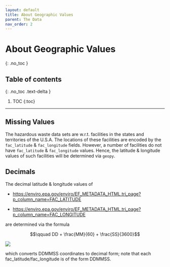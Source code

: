 ```yaml
---
layout: default
title: About Geographic Values
parent: The Data
nav_order: 2
---
```


# About Geographic Values
{: .no_toc }

## Table of contents
{: .no_toc .text-delta }

1. TOC
{:toc}

---

## Missing Values

The hazardous waste data sets are w.r.t. facilities in the states and territories of the U.S.A.  The locations of these facilities are encoded by the `fac_latitude` & `fac_longitude` fields.  However, a number of facilities do not have `fac_latitude` & `fac_longitude` values.  Hence, the latitude & longitude values of such facilities will be determined via `geopy`.  


## Decimals

The decimal latitude & longitude values of

* https://enviro.epa.gov/enviro/EF_METADATA_HTML.tri_page?p_column_name=FAC_LATITUDE

* https://enviro.epa.gov/enviro/EF_METADATA_HTML.tri_page?p_column_name=FAC_LONGITUDE

are determined via the formula

$$\qquad DD + \frac{MM}{60} + \frac{SS}{3600}$$

<img src="https://render.githubusercontent.com/render/math?math={ \qquad \mathstrut{DD} %2B \mathstrut{\large{\frac{MM}{60}}} %2B \mathstrut{\large{\frac{SS}{3600}}} }"/>

which converts DDMMSS coordinates to decimal form; note that each fac_latitude/fac_longitude is of the form DDMMSS.
